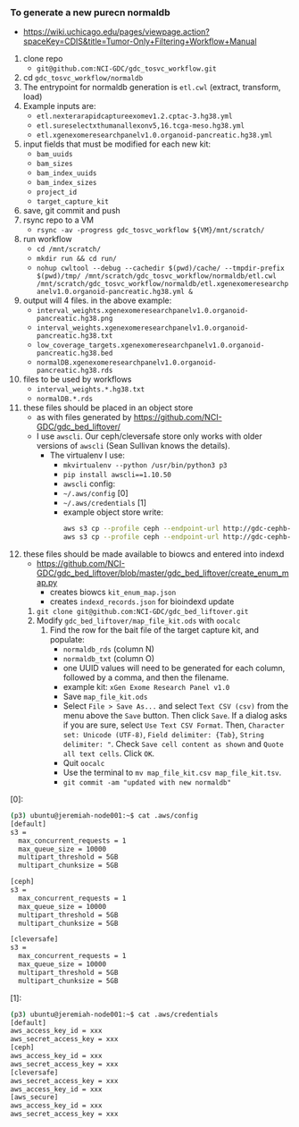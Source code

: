 ### To generate a new purecn normaldb
* https://wiki.uchicago.edu/pages/viewpage.action?spaceKey=CDIS&title=Tumor-Only+Filtering+Workflow+Manual
1. clone repo
   * `git@github.com:NCI-GDC/gdc_tosvc_workflow.git`
1. cd `gdc_tosvc_workflow/normaldb`
1. The entrypoint for normaldb generation is `etl.cwl` (extract, transform, load)
1. Example inputs are:
   * `etl.nexterarapidcaptureexomev1.2.cptac-3.hg38.yml`
   * `etl.sureselectxthumanallexonv5,16.tcga-meso.hg38.yml`
   * `etl.xgenexomeresearchpanelv1.0.organoid-pancreatic.hg38.yml`
1. input fields that must be modified for each new kit:
   * `bam_uuids`
   * `bam_sizes`
   * `bam_index_uuids`
   * `bam_index_sizes`
   * `project_id`
   * `target_capture_kit`
1. save, git commit and push
1. rsync repo to a VM
   * `rsync -av -progress gdc_tosvc_workflow ${VM}/mnt/scratch/`
1. run workflow
   * `cd /mnt/scratch/`
   * `mkdir run && cd run/`
   * `nohup cwltool --debug --cachedir $(pwd)/cache/ --tmpdir-prefix $(pwd)/tmp/ /mnt/scratch/gdc_tosvc_workflow/normaldb/etl.cwl /mnt/scratch/gdc_tosvc_workflow/normaldb/etl.xgenexomeresearchpanelv1.0.organoid-pancreatic.hg38.yml &`
1. output will 4 files. in the above example:
   * `interval_weights.xgenexomeresearchpanelv1.0.organoid-pancreatic.hg38.png`
   * `interval_weights.xgenexomeresearchpanelv1.0.organoid-pancreatic.hg38.txt`
   * `low_coverage_targets.xgenexomeresearchpanelv1.0.organoid-pancreatic.hg38.bed`
   * `normalDB.xgenexomeresearchpanelv1.0.organoid-pancreatic.hg38.rds`
1. files to be used by workflows
   * `interval_weights.*.hg38.txt`
   * `normalDB.*.rds`
1. these files should be placed in an object store
   * as with files generated by https://github.com/NCI-GDC/gdc_bed_liftover/
   * I use `awscli`. Our ceph/cleversafe store only works with older versions of `awscli` (Sean Sullivan knows the details).
     * The virtualenv I use:
       * `mkvirtualenv --python /usr/bin/python3 p3`
       * `pip install awscli==1.10.50`
       * `awscli` config:
       * `~/.aws/config` [0]
       * `~/.aws/credentials` [1]
       * example object store write:
         ```bash
         aws s3 cp --profile ceph --endpoint-url http://gdc-cephb-objstore.osdc.io/ interval_weights.*.hg38.txt s3://capture-kits/auto/
         aws s3 cp --profile ceph --endpoint-url http://gdc-cephb-objstore.osdc.io/ normalDB.*.rds s3://capture-kits/auto/
         ```
1. these files should be made available to biowcs and entered into indexd
   * https://github.com/NCI-GDC/gdc_bed_liftover/blob/master/gdc_bed_liftover/create_enum_map.py
     * creates biowcs `kit_enum_map.json`
     * creates `indexd_records.json` for bioindexd update
   1. `git clone git@github.com:NCI-GDC/gdc_bed_liftover.git`
   1. Modify `gdc_bed_liftover/map_file_kit.ods` with `oocalc`
      1. Find the row for the bait file of the target capture kit, and populate:
         * `normaldb_rds` (column N)
         * `normaldb_txt` (column O)
         * one UUID values will need to be generated for each column, followed by a comma, and then the filename.
         * example kit: `xGen Exome Research Panel v1.0`
         * Save `map_file_kit.ods`
         * Select `File > Save As...` and select `Text CSV (csv)` from the menu above the `Save` button. Then click `Save`. If a dialog asks if you are sure, select `Use Text CSV Format`. Then, `Character set: Unicode (UTF-8)`, `Field delimiter: {Tab}`, `String delimiter: "`. Check `Save cell content as shown` and `Quote all text cells`. Click `OK`.
         * Quit `oocalc`
         * Use the terminal to `mv map_file_kit.csv map_file_kit.tsv`.
         * `git commit -am "updated with new normaldb"`



[0]:
```bash
(p3) ubuntu@jeremiah-node001:~$ cat .aws/config 
[default]
s3 =
  max_concurrent_requests = 1
  max_queue_size = 10000
  multipart_threshold = 5GB
  multipart_chunksize = 5GB

[ceph]
s3 =
  max_concurrent_requests = 1
  max_queue_size = 10000
  multipart_threshold = 5GB
  multipart_chunksize = 5GB

[cleversafe]
s3 =
  max_concurrent_requests = 1
  max_queue_size = 10000
  multipart_threshold = 5GB
  multipart_chunksize = 5GB
```
[1]:
```bash
(p3) ubuntu@jeremiah-node001:~$ cat .aws/credentials
[default]
aws_access_key_id = xxx
aws_secret_access_key = xxx
[ceph]
aws_access_key_id = xxx
aws_secret_access_key = xxx
[cleversafe]
aws_secret_access_key = xxx
aws_access_key_id = xxx
[aws_secure]
aws_access_key_id = xxx
aws_secret_access_key = xxx
```
